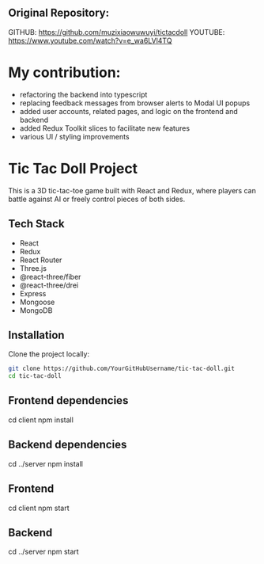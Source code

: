 ## Original Repository:

GITHUB: https://github.com/muzixiaowuwuyi/tictacdoll
YOUTUBE: https://www.youtube.com/watch?v=e_wa6LVl4TQ

# My contribution:

- refactoring the backend into typescript 
- replacing feedback messages from browser alerts to Modal UI popups
- added user accounts, related pages, and logic on the frontend and backend
- added Redux Toolkit slices to facilitate new features
- various UI / styling improvements

# Tic Tac Doll Project

This is a 3D tic-tac-toe game built with React and Redux, where players can battle against AI or freely control pieces of both sides.

## Tech Stack

- React
- Redux
- React Router
- Three.js
- @react-three/fiber
- @react-three/drei
- Express
- Mongoose
- MongoDB

## Installation

Clone the project locally:

```bash
git clone https://github.com/YourGitHubUsername/tic-tac-doll.git
cd tic-tac-doll

```

## Frontend dependencies

cd client
npm install

## Backend dependencies

cd ../server
npm install

## Frontend

cd client
npm start

## Backend

cd ../server
npm start


